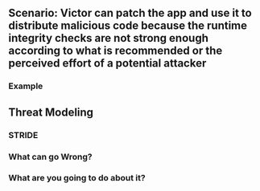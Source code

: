 ## Scenario: Victor can patch the app and use it to distribute malicious code because the runtime integrity checks are not strong enough according to what is recommended or the perceived effort of a potential attacker

### Example

## Threat Modeling

### STRIDE

### What can go Wrong?

### What are you going to do about it?